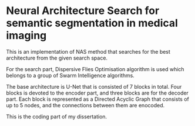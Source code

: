 # Neural Architecture Search for semantic segmentation in medical imaging

This is an implementation of NAS method that searches for the best architecture from the given search space.

For the search part, Dispersive Flies Optimisation algorithm is used which belongs to a group of Swarm Intelligence algorithms.

The base architecture is U-Net that is consisted of 7 blocks in total. Four blocks is devoted to the encoder part, and three blocks are for the decoder part.
Each block is represented as a Directed Acyclic Graph that consists of up to 5 nodes, and the connections between them are enocoded.

This is the coding part of my dissertation.
